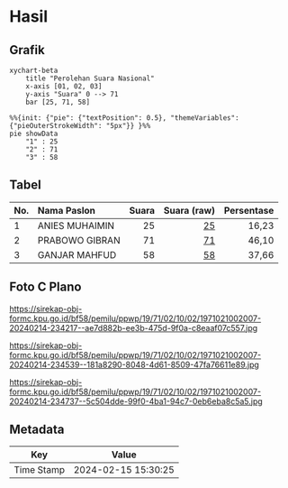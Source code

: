# Hasil

## Grafik

```mermaid
xychart-beta
    title "Perolehan Suara Nasional"
    x-axis [01, 02, 03]
    y-axis "Suara" 0 --> 71
    bar [25, 71, 58]
```

```mermaid
%%{init: {"pie": {"textPosition": 0.5}, "themeVariables": {"pieOuterStrokeWidth": "5px"}} }%%
pie showData
    "1" : 25
    "2" : 71
    "3" : 58
```

## Tabel

| No. | Nama Paslon    | Suara | Suara (raw) | Persentase |
|:--- |:-------------- | -----:| -----------:| ----------:|
| 1   | ANIES MUHAIMIN | 25    | [25][p-1]   | 16,23      |
| 2   | PRABOWO GIBRAN | 71    | [71][p-2]   | 46,10      |
| 3   | GANJAR MAHFUD  | 58    | [58][p-3]   | 37,66      |


[p-1]: https://github.com/gigit-pemilu/pemilu-2024/blob/main/pilpres/hitung-suara/sub/19-kepulauan-bangka-belitung/sub/71-kota-pangkal-pinang/sub/02-taman-sari/sub/1002-gedung-nasional/sub/007-tps/sub/paslon-1.txt
[p-2]: https://github.com/gigit-pemilu/pemilu-2024/blob/main/pilpres/hitung-suara/sub/19-kepulauan-bangka-belitung/sub/71-kota-pangkal-pinang/sub/02-taman-sari/sub/1002-gedung-nasional/sub/007-tps/sub/paslon-2.txt
[p-3]: https://github.com/gigit-pemilu/pemilu-2024/blob/main/pilpres/hitung-suara/sub/19-kepulauan-bangka-belitung/sub/71-kota-pangkal-pinang/sub/02-taman-sari/sub/1002-gedung-nasional/sub/007-tps/sub/paslon-3.txt

## Foto C Plano

https://sirekap-obj-formc.kpu.go.id/bf58/pemilu/ppwp/19/71/02/10/02/1971021002007-20240214-234217--ae7d882b-ee3b-475d-9f0a-c8eaaf07c557.jpg

https://sirekap-obj-formc.kpu.go.id/bf58/pemilu/ppwp/19/71/02/10/02/1971021002007-20240214-234539--181a8290-8048-4d61-8509-47fa76611e89.jpg

https://sirekap-obj-formc.kpu.go.id/bf58/pemilu/ppwp/19/71/02/10/02/1971021002007-20240214-234737--5c504dde-99f0-4ba1-94c7-0eb6eba8c5a5.jpg


## Metadata

| Key        | Value               |
| ---------- | ------------------- |
| Time Stamp | 2024-02-15 15:30:25 |



